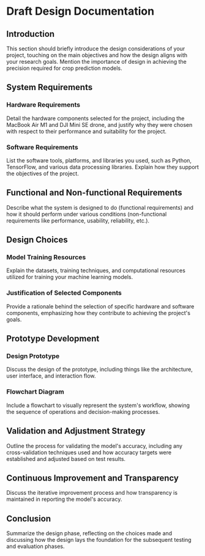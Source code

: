 # Draft Design Documentation

## Introduction
This section should briefly introduce the design considerations of your project, touching on the main objectives and how the design aligns with your research goals. Mention the importance of design in achieving the precision required for crop prediction models.

## System Requirements

### Hardware Requirements
Detail the hardware components selected for the project, including the MacBook Air M1 and DJI Mini SE drone, and justify why they were chosen with respect to their performance and suitability for the project.

### Software Requirements
List the software tools, platforms, and libraries you used, such as Python, TensorFlow, and various data processing libraries. Explain how they support the objectives of the project.

## Functional and Non-functional Requirements
Describe what the system is designed to do (functional requirements) and how it should perform under various conditions (non-functional requirements like performance, usability, reliability, etc.).

## Design Choices

### Model Training Resources
Explain the datasets, training techniques, and computational resources utilized for training your machine learning models.

### Justification of Selected Components
Provide a rationale behind the selection of specific hardware and software components, emphasizing how they contribute to achieving the project's goals.

## Prototype Development

### Design Prototype
Discuss the design of the prototype, including things like the architecture, user interface, and interaction flow.

### Flowchart Diagram
Include a flowchart to visually represent the system's workflow, showing the sequence of operations and decision-making processes.

## Validation and Adjustment Strategy
Outline the process for validating the model's accuracy, including any cross-validation techniques used and how accuracy targets were established and adjusted based on test results.

## Continuous Improvement and Transparency
Discuss the iterative improvement process and how transparency is maintained in reporting the model's accuracy.

## Conclusion
Summarize the design phase, reflecting on the choices made and discussing how the design lays the foundation for the subsequent testing and evaluation phases.
